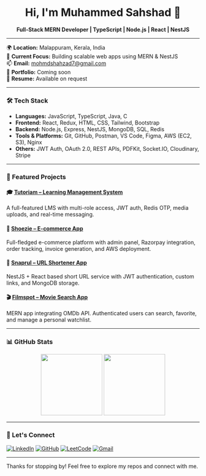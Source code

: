 <h1 align="center">Hi, I'm Muhammed Sahshad 👋</h1>
<p align="center"><strong>Full-Stack MERN Developer | TypeScript | Node.js | React | NestJS</strong></p>

---

🌍 **Location:** Malappuram, Kerala, India  
💼 **Current Focus:** Building scalable web apps using MERN & NestJS  
📫 **Email:** [mohmdshahzad7@gmail.com](mailto:mohmdshahzad7@gmail.com)  
🔗 **Portfolio:** Coming soon  
📎 **Resume:** Available on request

---

### 🛠️ Tech Stack

- **Languages:** JavaScript, TypeScript, Java, C  
- **Frontend:** React, Redux, HTML, CSS, Tailwind, Bootstrap  
- **Backend:** Node.js, Express, NestJS, MongoDB, SQL, Redis  
- **Tools & Platforms:** Git, GitHub, Postman, VS Code, Figma, AWS (EC2, S3), Nginx  
- **Others:** JWT Auth, OAuth 2.0, REST APIs, PDFKit, Socket.IO, Cloudinary, Stripe

---

### 🚀 Featured Projects

#### 🎓 [Tutoriam – Learning Management System](https://github.com/sahshad/tutoriam)  
A full-featured LMS with multi-role access, JWT auth, Redis OTP, media uploads, and real-time messaging.

#### 👟 [Shoezie – E-commerce App](https://github.com/sahshad/shoezie)  
Full-fledged e-commerce platform with admin panel, Razorpay integration, order tracking, invoice generation, and AWS deployment.

#### 🔗 [Snaprul – URL Shortener App](https://github.com/sahshad/snapurl)  
NestJS + React based short URL service with JWT authentication, custom links, and MongoDB storage.

#### 🎬 [Filmspot – Movie Search App](https://github.com/sahshad/filmspot)  
MERN app integrating OMDb API. Authenticated users can search, favorite, and manage a personal watchlist.

---

### 📊 GitHub Stats

<p align="center">
  <img src="https://github-readme-stats.vercel.app/api?username=sahshad&show_icons=true&theme=tokyonight" height="160" />
  <img src="https://github-readme-stats.vercel.app/api/top-langs/?username=sahshad&layout=compact&theme=tokyonight" height="160" />
</p>

---

### 📌 Let's Connect

[![LinkedIn](https://img.shields.io/badge/LinkedIn-blue?style=flat-square&logo=linkedin&logoColor=white)](https://linkedin.com/in/muhammed-sahshad-702379275)
[![GitHub](https://img.shields.io/badge/GitHub-black?style=flat-square&logo=github&logoColor=white)](https://github.com/sahshad)
[![LeetCode](https://img.shields.io/badge/LeetCode-orange?style=flat-square&logo=leetcode&logoColor=white)](https://leetcode.com/sahshad)
[![Gmail](https://img.shields.io/badge/Gmail-red?style=flat-square&logo=gmail&logoColor=white)](mailto:mohmdshahzad7@gmail.com)

---


Thanks for stopping by! Feel free to explore my repos and connect with me.
